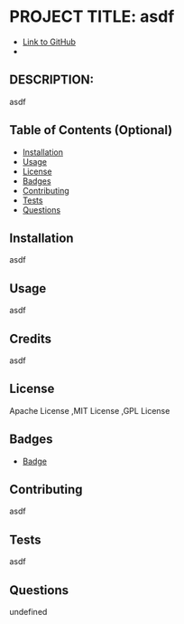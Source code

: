 

# PROJECT TITLE: asdf

* [Link to GitHub](https://github.com/asdf)
* [Email]: asdf

## DESCRIPTION:

asdf

## Table of Contents (Optional)

* [Installation](#installation)
* [Usage](#usage)
* [License](#license)
* [Badges](#badges)
* [Contributing](#contribute)
* [Tests](#)
* [Questions](#questions)

## Installation

asdf

## Usage

asdf

## Credits

asdf

## License

Apache License ,MIT License ,GPL License 

## Badges

* [Badge](https://img.shields.io/badge/asdf-asdf-yellow.svg)

## Contributing

asdf

## Tests

asdf

## Questions

undefined

    